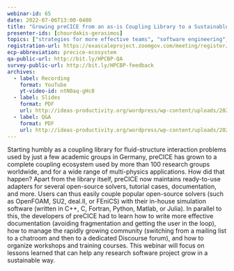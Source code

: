 ```yaml
---
webinar-id: 65
date: 2022-07-06T13:00-0400
title: "Growing preCICE from an as-is Coupling Library to a Sustainable, Batteries-included Ecosystem"
presenter-ids: [chourdakis-gerasimos]
topics: ["strategies for more effective teams", "software engineering", "software process improvement", “online learning”]
registration-url: https://exascaleproject.zoomgov.com/meeting/register/vJItdOGrrjMrHKZnWI22lh6qwAwFux6NosI
ecp-abbreviation: precice-ecosystem
qa-public-url: http://bit.ly/HPCBP-QA
survey-public-url: http://bit.ly/HPCBP-feedback
archives:
  - label: Recording
    format: YouTube
    yt-video-id: ntN0aq-gHc8
  - label: Slides
    format: PDF
    url: http://ideas-productivity.org/wordpress/wp-content/uploads/2022/07/hpcbp065-precice.pdf
  - label: Q&A
    format: PDF
    url: http://ideas-productivity.org/wordpress/wp-content/uploads/2022/07/hpcbp065-precice-qa.pdf
---
```

Starting humbly as a coupling library for fluid-structure interaction problems used by just a few academic groups in Germany, preCICE has grown to a complete coupling ecosystem used by more than 100 research groups worldwide, and for a wide range of multi-physics applications. How did that happen? Apart from the library itself, preCICE now maintains ready-to-use adapters for several open-source solvers, tutorial cases, documentation, and more. Users can thus easily couple popular open-source solvers (such as OpenFOAM, SU2, deal.II, or FEniCS) with their in-house simulation software (written in C++, C, Fortran, Python, Matlab, or Julia). In parallel to this, the developers of preCICE had to learn how to write more effective documentation (avoiding fragmentation and getting the user in the loop), how to manage the rapidly growing community (switching from a mailing list to a chatroom and then to a dedicated Discourse forum), and how to organize workshops and training courses. This webinar will focus on lessons learned that can help any research software project grow in a sustainable way.

